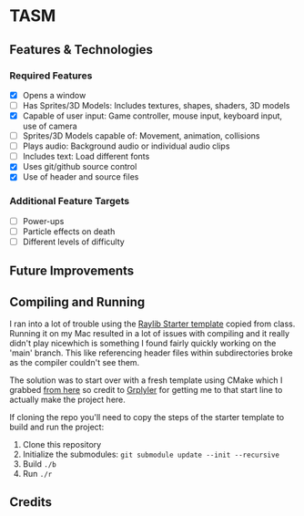 # TASM #


## Features & Technologies ##


### Required Features ###

- [X] Opens a window 
- [ ] Has Sprites/3D Models: Includes textures, shapes, shaders, 3D models 
- [X] Capable of user input: Game controller, mouse input, keyboard input, use of camera 
- [ ] Sprites/3D Models capable of: Movement, animation, collisions 
- [ ] Plays audio: Background audio or individual audio clips 
- [ ] Includes text: Load different fonts 
- [X] Uses git/github source control
- [X] Use of header and source files

### Additional Feature Targets ###

- [ ] Power-ups 
- [ ] Particle effects on death
- [ ] Different levels of difficulty

## Future Improvements ##


## Compiling and Running ##

I ran into a lot of trouble using the [Raylib Starter template](https://github.com/ItsAlanK/raylib-starter-template) copied from class. Running it on my Mac resulted in a lot of issues with compiling and it really didn't play nicewhich is something I found fairly quickly working on the 'main' branch. This like referencing header files within subdirectories broke as the compiler couldn't see them.

The solution was to start over with a fresh template using CMake which I grabbed [from here](https://github.com/grplyler/raylib-cmake-starter) so credit to [Grplyler](https://github.com/grplyler) for getting me to that start line to actually make the project here.

If cloning the repo you'll need to copy the steps of the starter template to build and run the project:

1. Clone this repository
2. Initialize the submodules: `git submodule update --init --recursive`
3. Build `./b`
4. Run `./r`


## Credits ##